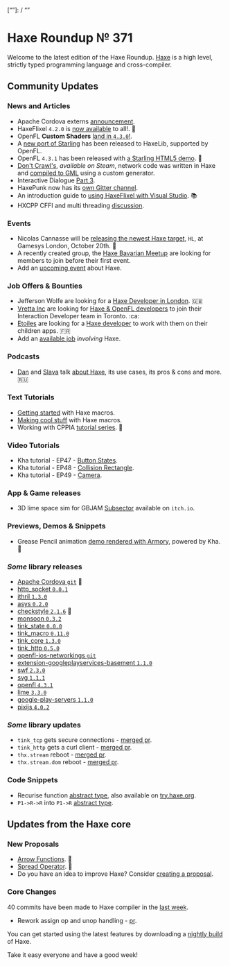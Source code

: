 [_template]: ../templates/roundup.html
[date]: / "2016-10-15 13:36:00"
[modified]: / "2016-10-16 14:33:00"
[published]: / "2016-10-16 15:00:00"
[description]: / "The latest news covering the Haxe community, featuring the latest HaxeFlixel and OpenFL releases, upcoming events, new jobs, new tutorials, new core proposals and loads more!"
[“”]: / “”

# Haxe Roundup № 371

Welcome to the latest edition of the Haxe Roundup. [Haxe](http://haxe.org/?utm_source=haxe.io) is a high level, strictly typed programming language and cross-compiler.

## Community Updates

### News and Articles

- Apache Cordova externs [announcement](https://groups.google.com/d/msg/haxelang/PccA6bTcGYw/YsN8yELtBQAJ).
- HaxeFlixel `4.2.0` is [now available](https://twitter.com/HaxeFlixel/status/785920752029732864) to all!. :tada:
- OpenFL __Custom Shaders__ [land in `4.3.0`!](https://twitter.com/Open_FL/status/785983148911845376).
- A [new port of Starling](https://twitter.com/peteshand/status/786538833646985220) has been released to HaxeLib, supported by OpenFL.
- OpenFL `4.3.1` has been released with [a Starling HTML5 demo](https://twitter.com/Open_FL/status/786973894263525376). :star2:
- [Don't Crawl's](http://store.steampowered.com/app/466770), _available on Steam_, network code was written in Haxe and [compiled to GML](https://twitter.com/YellowAfterlife/status/786055711663030273) using a custom generator.
- Interactive Dialogue [Part 3](https://twitter.com/jacobjanblom/status/786841222170238976).
- HaxePunk now has its [own Gitter channel](https://twitter.com/HaxePunk/status/784950885759594497).
- An introduction guide to [using HaxeFlixel with Visual Studio](https://twitter.com/HaxeFlixel/status/785921253102215172). :books:
- HXCPP CFFI and multi threading [discussion](https://groups.google.com/d/msg/haxelang/V-jzaEX7YD8/w5nI2HgKBQAJ).

### Events

- Nicolas Cannasse will be [releasing the newest Haxe target](https://twitter.com/ncannasse/status/781461240497397760), `HL`, at Gamesys London, October 20th. :star2: 
- A recently created group, the [Haxe Bavarian Meetup](https://twitter.com/AdrianVeith/status/785083425006952448) are looking for members to join before their first event.
- Add an [upcoming event](https://github.com/skial/haxe.io/labels/events) about Haxe.

### Job Offers & Bounties

- Jefferson Wolfe are looking for a [Haxe Developer in London](https://twitter.com/Jefferson_Wolfe/status/783300475286347776). :gb:
- [Vretta Inc](https://www.vretta.com/) are looking for [Haxe & OpenFL developers](https://github.com/skial/haxe.io/issues/343#issue-183057087) to join their Interaction Developer team in Toronto. :ca:
- [Etoiles](http://www.etoiles-editions.com/) are looking for a [Haxe developer](https://groups.google.com/d/msg/haxelang/JOknwc1bzVE/dAl78CbsBgAJ) to work with them on their children apps. :fr: 
- Add an [available job](https://github.com/skial/haxe.io/labels/jobs) _involving_ Haxe.

### Podcasts

- [Dan](https://twitter.com/nadako) and [Slava](https://twitter.com/Slava_Ra) talk [about Haxe](https://twitter.com/and_r3w/status/785055586614448129), its use cases,
its pros & cons and more. :ru:

### Text Tutorials

- [Getting started](https://twitter.com/KentonHam/status/786614117490581504) with Haxe macros.
- [Making cool stuff](https://twitter.com/Laguna_999/status/785564638398251009) with Haxe macros.
- Working with CPPIA [tutorial series](https://twitter.com/cambiatajonas/status/786981595416764416). :star2:

### Video Tutorials

- Kha tutorial - EP47 - [Button States](https://www.youtube.com/watch?v=jL5IjtAGZW8).
- Kha tutorial - EP48 - [Collision Rectangle](https://www.youtube.com/watch?v=cWUAIPWiwFo).
- Kha tutorial - EP49 - [Camera](https://www.youtube.com/watch?v=sL46OVXws8s).

### App & Game releases

- 3D lime space sim for GBJAM [Subsector](https://twitter.com/4_AM_Games/status/785270878833483776) available on `itch.io`.

### Previews, Demos & Snippets

- Grease Pencil animation [demo rendered with Armory](https://twitter.com/luboslenco/status/787344789817683970), powered by Kha. :star2:

### *Some* library releases

- [Apache Cordova `git`](https://github.com/tokomlabs/haxe-cordova) :star2:
- [http_socket `0.0.1`](http://lib.haxe.org/p/http-socket)
- [ithril `1.3.0`](http://lib.haxe.org/p/ithril)
- [asys `0.2.0`](http://lib.haxe.org/p/asys)
- [checkstyle `2.1.6`](http://lib.haxe.org/p/checkstyle) :star2:
- [monsoon `0.3.2`](http://lib.haxe.org/p/monsoon)
- [tink_state `0.0.0`](http://lib.haxe.org/p/tink_state)
- [tink_macro `0.11.0`](http://lib.haxe.org/p/tink_macro)
- [tink_core `1.3.0`](http://lib.haxe.org/p/tink_core)
- [tink_http `0.5.0`](http://lib.haxe.org/p/tink_http)
- [openfl-ios-networkings `git`](https://github.com/jiveui/openfl-ios-networking)
- [extension-googleplayservices-basement `1.1.0`](http://lib.haxe.org/p/extension-googleplayservices-basement)
- [swf `2.3.0`](http://lib.haxe.org/p/swf)
- [svg `1.1.1`](http://lib.haxe.org/p/svg)
- [openfl `4.3.1`](http://lib.haxe.org/p/openfl)
- [lime `3.3.0`](http://lib.haxe.org/p/lime)
- [google-play-servers `1.1.0`](http://lib.haxe.org/p/google-play-services)
- [pixijs `4.0.2`](http://lib.haxe.org/p/pixijs)
 
### *Some* library updates

- `tink_tcp` gets secure connections - [merged pr](https://github.com/haxetink/tink_tcp/pull/8).
- `tink_http` gets a curl client - [merged pr](https://github.com/haxetink/tink_http/pull/50).
- `thx.stream` reboot - [merged pr](https://github.com/fponticelli/thx.stream/pull/3).
- `thx.stream.dom` reboot - [merged pr](https://github.com/fponticelli/thx.stream.dom/pull/2).

### Code Snippets

- Recurise function [abstract type](https://groups.google.com/d/msg/haxelang/SVudA2XeOgI/_e_S2dcLBwAJ), also available on [try.haxe.org](http://try.haxe.org/#42994).
- `P1->R->R` into `P1->R` [abstract type](https://groups.google.com/d/msg/haxelang/U8uEnhMHaas/oDcqJwRqBwAJ).

## Updates from the Haxe core

### New Proposals

- [Arrow Functions](https://github.com/HaxeFoundation/haxe-evolution/pull/8). :star2:
- [Spread Operator](https://github.com/HaxeFoundation/haxe-evolution/pull/7). :star2:
- Do you have an idea to improve Haxe? Consider [creating a proposal].

### Core Changes

40 commits have been made to Haxe compiler in the [last week].

- Rework assign op and unop handling - [pr](https://github.com/HaxeFoundation/haxe/pull/5752).

You can get started using the latest features by downloading a [nightly build] of Haxe.

Take it easy everyone and have a good week!

[last week]: https://github.com/issues?utf8=%E2%9C%93&q=closed%3A2016-10-08..2016-10-16+org%3Ahaxefoundation+is%3Aclosed+
[nightly build]: http://build.haxe.org
[creating a proposal]: https://github.com/HaxeFoundation/haxe-evolution
